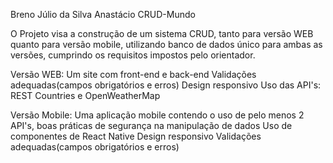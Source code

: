 Breno Júlio da Silva Anastácio
CRUD-Mundo

O Projeto visa a construção de um sistema CRUD, tanto para versão WEB quanto para versão mobile, utilizando 
banco de dados único para ambas as versões, cumprindo os requisitos impostos pelo orientador.


Versão WEB:
Um site com front-end e back-end 
Validações adequadas(campos obrigatórios e erros)
Design responsivo
Uso das API's: REST Countries e OpenWeatherMap

Versão Mobile:
Uma aplicação mobile contendo o uso de pelo menos 2 API's, 
boas práticas de segurança na manipulação de dados
Uso de componentes de React Native
Design responsivo
Validações adequadas(campos obrigatórios e erros)

